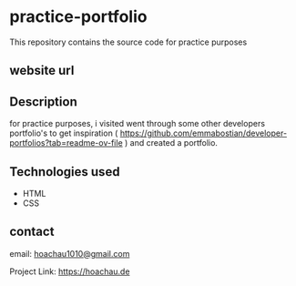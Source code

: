 # practice-portfolio

This repository contains the source code for practice purposes

## website url



## Description

for practice purposes, i visited went through some other developers portfolio's to get inspiration ( https://github.com/emmabostian/developer-portfolios?tab=readme-ov-file ) and created a portfolio.

## Technologies used

- HTML
- CSS

## contact

email: hoachau1010@gmail.com

Project Link: https://hoachau.de
